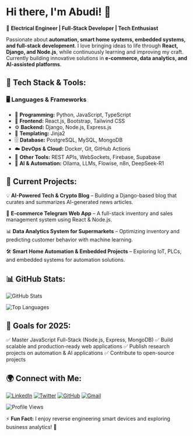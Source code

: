 # Hi there, I'm Abudi! 👋

🚀 **Electrical Engineer | Full-Stack Developer | Tech Enthusiast**

Passionate about **automation, smart home systems, embedded systems, and full-stack development**. I love bringing ideas to life through **React, Django, and Node.js**, while continuously learning and improving my craft. Currently building innovative solutions in **e-commerce, data analytics, and AI-assisted platforms**. 

## 🔧 Tech Stack & Tools:

### 🖥️ **Languages & Frameworks**
- 🐍 **Programming:** Python, JavaScript, TypeScript
- 🎨 **Frontend:** React.js, Bootstrap, Tailwind CSS
- ⚙️ **Backend:** Django, Node.js, Express.js
- 📝 **Templating:** Jinja2
- 🗄️ **Database:** PostgreSQL, MySQL, MongoDB
- ☁️ **DevOps & Cloud:** Docker, Git, GitHub Actions
- 🔌 **Other Tools:** REST APIs, WebSockets, Firebase, Supabase
- 🤖 **AI & Automation:** Ollama, LLMs, Flowise, n8n, DeepSeek-R1

## 📌 Current Projects:

💡 **AI-Powered Tech & Crypto Blog** – Building a Django-based blog that curates and summarizes AI-generated news articles.

🛒 **E-commerce Telegram Web App** – A full-stack inventory and sales management system using React & Node.js.

📊 **Data Analytics System for Supermarkets** – Optimizing inventory and predicting customer behavior with machine learning.

🛠️ **Smart Home Automation & Embedded Projects** – Exploring IoT, PLCs, and embedded systems for automation solutions.

## 📊 GitHub Stats:

![GitHub Stats](https://github-readme-stats.vercel.app/api?username=Abudi-seid10&show_icons=true&theme=radical)

![Top Languages](https://github-readme-stats.vercel.app/api/top-langs/?username=Abudi-seid10&layout=compact&theme=radical)

## 🚀 Goals for 2025:
✅ Master JavaScript Full-Stack (Node.js, Express, MongoDB)
✅ Build scalable and production-ready web applications
✅ Publish research projects on automation & AI applications
✅ Contribute to open-source projects

## 🌍 Connect with Me:
[![LinkedIn](https://img.shields.io/badge/-LinkedIn-0077B5?style=for-the-badge&logo=linkedin&logoColor=white)](https://www.linkedin.com/in/abudiseid071/)
[![Twitter](https://img.shields.io/badge/-Twitter-1DA1F2?style=for-the-badge&logo=twitter&logoColor=white)](https://twitter.com/abudialfarah)
[![GitHub](https://img.shields.io/badge/-GitHub-181717?style=for-the-badge&logo=github)](https://github.com/Abudi-seid10)
[![Gmail](https://img.shields.io/badge/-Gmail-D14836?style=for-the-badge&logo=gmail&logoColor=white)](mailto:abduseid28@gmail.com)

![Profile Views](https://komarev.com/ghpvc/?username=Abudi-seid10&color=blue&style=flat-square)

⚡ **Fun Fact:** I enjoy reverse engineering smart devices and exploring business analytics! 🚀

